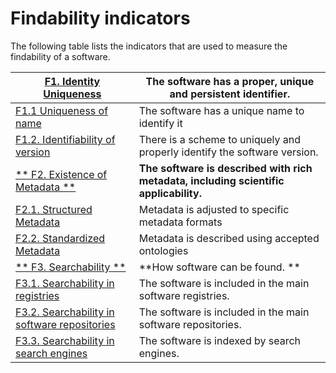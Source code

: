 # Findability indicators 

The following table lists the indicators that are used to measure the findability of a software.

| [**F1.  Identity Uniqueness**](../findability/F1_identity_uniqueness.md) | The software has a proper, unique and persistent identifier. |
|---------------------------|------------------------------------------|
| [F1.1 Uniqueness of name](../findability/F1_identity_uniqueness/#f11-uniqueness-of-name)   | The software has a unique name to identify it |
| [F1.2. Identifiability of version](../findability/F1_identity_uniqueness/#f12-identifiability-of-version) | There is a scheme to uniquely and properly identify the software version. |
| [** F2. Existence of Metadata **](../findability/F2_existence_of_metadata.md) | **The software is described with rich metadata, including scientific applicability.** |
| [F2.1. Structured Metadata](../findability/F2_existence_of_metadata/#f21-structured-metadata)   | Metadata is adjusted to specific metadata formats |
| [F2.2. Standardized Metadata](../findability/F2_existence_of_metadata/#f22-standardized-metadata)  | Metadata is described using accepted ontologies  |
| [** F3. Searchability **](../findability/F3_searchability.md) | **How software can be found. **|
| [F3.1. Searchability in registries](../findability/F3_searchability#f31-searchability-in-registries)   | The software is included in the main software registries. |
| [F3.2. Searchability in software repositories](../findability/F3_searchability#f32-searchability-in-software-repositories)  | The software is included in the main software repositories. |
| [F3.3. Searchability in search engines](../findability/F3_searchability#f33-searchability-in-literature)  | The software is indexed by search engines. |

